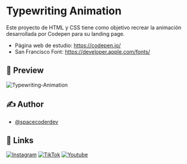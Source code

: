 
# Typewriting Animation

Este proyecto de HTML y CSS tiene como objetivo recrear la animación desarrollada por Codepen para su landing page.

- Página web de estudio: https://codepen.io/
- San Francisco Font: https://developer.apple.com/fonts/
## 📸 Preview

![Typewriting-Animation](https://github.com/spacecoderdev/typewriting-css-animation/assets/146677344/7d979f2b-eefb-4e6a-91a7-819140caf5be)


## ✍️ Author

- [@spacecoderdev](https://www.github.com/spacecoderdev)


## 🔗 Links

[![Instagram](https://img.shields.io/badge/instagram-BE02A5?style=for-the-badge&logo=instagram&logoColor=white)](https://www.instagram.com/spacecoder.dev/)
[![TikTok](https://img.shields.io/badge/tiktok-000?style=for-the-badge&logo=tiktok&logoColor=white)](https://www.tiktok.com/@spacecoder.dev)
[![Youtube](https://img.shields.io/badge/youtube-F70000?style=for-the-badge&logo=youtube&logoColor=white)](https://www.youtube.com/@spacecoderdev)


